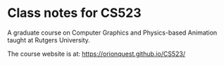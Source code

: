 # Class notes for CS523

A graduate course on Computer Graphics and Physics-based Animation taught at Rutgers University.

The course website is at: https://orionquest.github.io/CS523/
